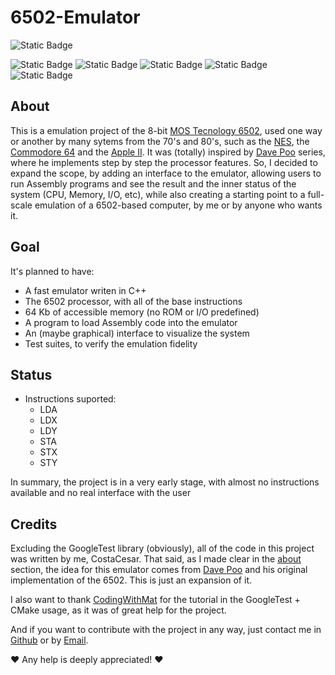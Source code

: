 # 6502-Emulator

![Static Badge](https://img.shields.io/badge/Ver_em_portugu%C3%AAs-green?link=https%3A%2F%2Fgithub.com%2FCostaCesar%2F6502-Emulator%2Fblob%2Fmain%2FREADME.pt-br.md)

![Static Badge](https://img.shields.io/badge/Status-Prototyping-yellow)
![Static Badge](https://img.shields.io/badge/Made_with-C%2B%2B-blue)
![Static Badge](https://img.shields.io/badge/Tests-GoogleTest-orange)
![Static Badge](https://img.shields.io/badge/Build-CMake-red)
![Static Badge](https://img.shields.io/badge/Platform-Universal-white)

## About 
This is a emulation project of the 8-bit [MOS Tecnology 6502](https://en.wikipedia.org/wiki/6502), used one way or another by many sytems from the 70's and 80's, such as the
[NES](https://en.wikipedia.org/wiki/Nintendo_Entertainment_System), the [Commodore 64](https://en.wikipedia.org/wiki/Commodore_64) and the [Apple II](https://en.wikipedia.org/wiki/Apple_II).
It was (totally) inspired by [Dave Poo](https://www.youtube.com/playlist?list=PLLwK93hM93Z13TRzPx9JqTIn33feefl37) series, where he implements step by step the processor features.
So, I decided to expand the scope, by adding an interface to the emulator, allowing users to run Assembly programs and see the result and the inner status of the system (CPU, Memory, I/O, etc),
while also creating a starting point to a full-scale emulation of a 6502-based computer, by me or by anyone who wants it.

## Goal
It's planned to have:
- A fast emulator writen in C++
- The 6502 processor, with all of the base instructions
- 64 Kb of accessible memory (no ROM or I/O predefined)
- A program to load Assembly code into the emulator
- An (maybe graphical) interface to visualize the system
- Test suites, to verify the emulation fidelity

## Status
- Instructions suported:
  - LDA
  - LDX
  - LDY
  - STA
  - STX
  - STY

In summary, the project is in a very early stage, with almost no instructions available and no real interface with the user

## Credits
Excluding the GoogleTest library (obviously), all of the code in this project was written by me, CostaCesar. That said, as I made clear in the [about](#About-/-Sobre) section, the idea for this
emulator comes from [Dave Poo](https://www.youtube.com/playlist?list=PLLwK93hM93Z13TRzPx9JqTIn33feefl37) and his original implementation of the 6502. This is just an expansion of it.

I also want to thank [CodingWithMat](https://www.youtube.com/@codingwithmat) for the tutorial in the GoogleTest + CMake usage, as it was of great help for the project.

And if you want to contribute with the project in any way, just contact me in [Github](https://github.com/CostaCesar) or by [Email](mailto:caiocaesarmcosta@gmail.com).

❤️ Any help is deeply appreciated! ❤️

